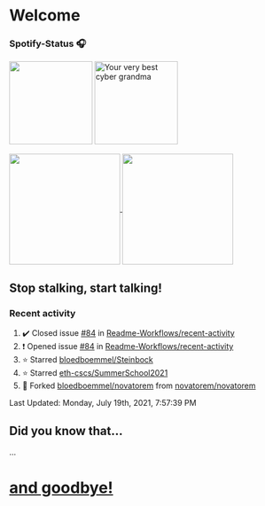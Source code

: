 # Welcome
### Spotify-Status 🎧
<p float="left" >
  <img src="https://novatorem-amber-nine.vercel.app/api/spotify" height="150px"/>
  <img alt="Your very best cyber grandma" src="https://thekenyonthrill.files.wordpress.com/2013/10/44-grandma-computer-e1381195849436.jpg" height="150px"/>
</p>


<a href="https://github.com/bloedboemmel">
  <img align="center" src="https://letstrys-bloedboemmel.vercel.app/api/?username=bloedboemmel&show_icons=true&theme=radical" height="200"/>
  
</a>
<a href="https://github.com/bloedboemmel">
  <img align="center" src="https://letstrys-bloedboemmel.vercel.app/api/top-langs/?username=bloedboemmel&theme=radical"  height="200"/>
</a>

## Stop stalking, start talking!
### Recent activity


<!--RECENT_ACTIVITY:start-->
1. ✔️ Closed issue [#84](https://github.com/Readme-Workflows/recent-activity/issues/84) in [Readme-Workflows/recent-activity](https://github.com/Readme-Workflows/recent-activity)
2. ❗️ Opened issue [#84](https://github.com/Readme-Workflows/recent-activity/issues/84) in [Readme-Workflows/recent-activity](https://github.com/Readme-Workflows/recent-activity)
3. ⭐ Starred [bloedboemmel/Steinbock](https://github.com/bloedboemmel/Steinbock)
4. ⭐ Starred [eth-cscs/SummerSchool2021](https://github.com/eth-cscs/SummerSchool2021)
5. 🔱 Forked [bloedboemmel/novatorem](https://github.com/bloedboemmel/novatorem) from [novatorem/novatorem](https://github.com/novatorem/novatorem)
<!--RECENT_ACTIVITY:end-->

<!--RECENT_ACTIVITY:last_update-->
Last Updated: Monday, July 19th, 2021, 7:57:39 PM
<!--RECENT_ACTIVITY:last_update_end-->


## Did you know that...
... <!--STARTS_HERE_QUOTE_README-->
<!--ENDS_HERE_QUOTE_README-->

# **[and goodbye!](http://www.5z8.info/open.exe_h2n6lk_worm)**
